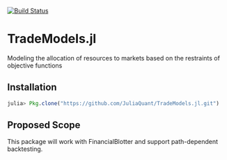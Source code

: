 [![Build Status](https://travis-ci.org/JuliaQuant/TradeModels.jl.png)](https://travis-ci.org/JuliaQuant/TradeModels.jl)

TradeModels.jl
==============

Modeling the allocation of resources to markets based on the restraints of objective functions

## Installation

````julia
julia> Pkg.clone("https://github.com/JuliaQuant/TradeModels.jl.git")
````

## Proposed Scope

This package will work with FinancialBlotter and support path-dependent backtesting.

